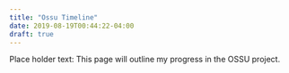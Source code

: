 ```yaml
---
title: "Ossu Timeline"
date: 2019-08-19T00:44:22-04:00
draft: true
---
```


Place holder text: This page will outline my progress in the OSSU project.

